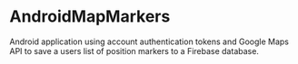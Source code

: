 # AndroidMapMarkers
Android application using account authentication tokens and Google Maps API to save a users list of position markers to a Firebase database.
